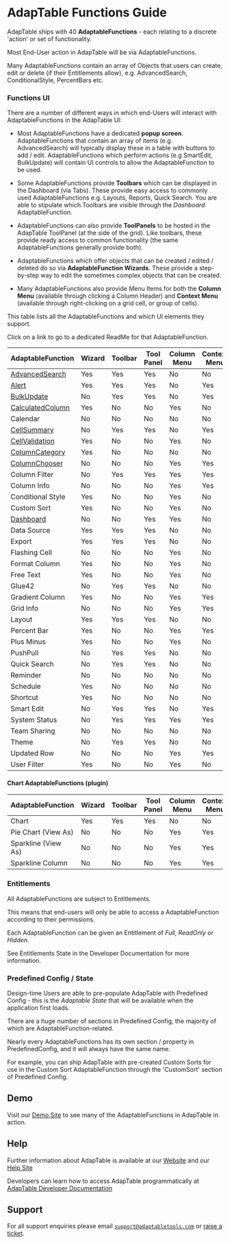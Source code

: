 # AdapTable Functions Guide

AdapTable ships with 40 **AdaptableFunctions** - each relating to a discrete 'action' or set of functionality.

Most End-User action in AdapTable will be via AdaptableFunctions.

Many AdaptableFunctions contain an array of Objects that users can create, edit or delete (if their Entitlements allow), e.g. AdvancedSearch, ConditionalStyle, PercentBars etc.

### Functions UI

There are a number of different ways in which end-Users will interact with AdaptableFunctions in the AdapTable UI:

- Most AdaptableFunctions have a dedicated **popup screen**.  AdaptableFunctions that contain an array of items (e.g. AdvancedSearch) will typically display these in a table with buttons to add / edit.  AdaptableFunctions which perform actions (e.g SmartEdit, BulkUpdate) will contain UI controls to allow the AdaptableFunction to be used.

- Some AdaptableFunctions provide **Toolbars** which can be displayed in the Dashboard (via Tabs).  These provide easy access to commonly used AdaptableFunctions e.g. Layouts, Reports, Quick Search.  You are able to stipulate which Toolbars are visible through the *Dashboard* AdaptableFunction.

- AdaptableFunctions can also provide **ToolPanels** to be hosted in the AdapTable ToolPanel (at the side of the grid). Like toolbars, these provide ready access to common functionality (the same AdaptableFunctions generally provide both).

- AdaptableFunctions which offer objects that can be created / edited / deleted do so via **AdaptableFunction Wizards**.  These provide a step-by-step way to edit the sometimes complex objects that can be created.

- Many AdaptableFunctions also provide Menu Items for both the **Column Menu** (available through clicking a Column Header) and **Context Menu** (available through right-clicking on a grid cell, or group of cells).

This table lists all the AdaptableFunctions and which UI elements they support.

Click on a link to go to a dedicated ReadMe for that AdaptableFunction.

| AdaptableFunction  	                                         | Wizard | Toolbar | Tool Panel | Column Menu | Context Menu |
| --------  	                                                 | ------ | ------- | ---------  | ----------- | ------------ |
| [AdvancedSearch](./Functions/adavanced_search_function.md)     | Yes    | Yes     | Yes        | No          | No           |
| [Alert](./Functions/alert_function.md)                         | Yes    | Yes     | Yes        | No          | Yes          | 
| [BulkUpdate](./Functions/bulk_update_function.md)              | No     | Yes     | Yes        | No          | Yes          | 
| [CalculatedColumn](./Functions/calculated_column_function.md)  | Yes    | No      | No         | Yes         | No           | 
| Calendar                                                       | No     | No      | No         | No          | No           | 
| [CellSummary](./Functions/cell_summary_function.md)            | No     | Yes     | Yes        | No          | Yes          | 
| [CellValidation](./Functions/cell_validation_function.md)      | Yes    | No      | No         | Yes         | No           | 
| [ColumnCategory](./Functions/column_category_function.md)      | Yes    | No      | No         | No          | No           | 
| [ColumnChooser](./Functions/column_chooser_function.md)        | No     | No      | No         | Yes         | Yes          | 
| Column Filter            | No        | Yes      | Yes        | Yes         | Yes           | 
| Column Info              | No        | No       | No         | Yes         | Yes           | 
| Conditional Style        | Yes       | No       | No         | Yes         | No            | 
| Custom Sort              | Yes       | No       | No         | Yes         | No            | 
| [Dashboard](./Functions/dashboard.md)                          | No     | No      | Yes        | Yes         | No            | 
| Data Source              | Yes       | Yes      | Yes        | No          | No            | 
| Export                   | Yes       | Yes      | Yes        | No          | No            | 
| Flashing Cell            | No        | No       | No         | Yes         | No            | 
| Format Column            | Yes       | No       | No         | Yes         | No            | 
| Free Text                | Yes       | No       | No         | Yes         | No            | 
| Glue42                   | No        | Yes      | Yes        | No          | No            |
| Gradient Column          | Yes       | No       | No         | Yes         | Yes           |
| Grid Info                | No        | No       | No         | Yes         | Yes           |
| Layout                   | Yes       | Yes      | Yes        | No          | No            |
| Percent Bar              | Yes       | No       | No         | Yes         | Yes           |
| Plus Minus               | Yes       | No       | No         | Yes         | No            |
| PushPull                 | No        | Yes      | Yes        | No          | No            |
| Quick Search             | No        | Yes      | Yes        | No          | No            |
| Reminder                 | No        | No       | No         | No          | No            |
| Schedule                 | Yes       | No       | No         | No          | No            |
| Shortcut                 | Yes       | No       | No         | No          | No            |
| Smart Edit               | No        | Yes      | Yes        | No          | Yes           |
| System Status            | No        | Yes      | Yes        | Yes         | Yes           |
| Team Sharing             | No        | No       | No         | No          | No            |
| Theme                    | No        | Yes      | Yes        | No          | No            |
| Updated Row              | No        | No       | No         | Yes         | Yes           |
| User Filter              | Yes       | No       | No         | Yes         | No            |

#### Chart AdaptableFunctions (plugin)

| AdaptableFunction        | Wizard    | Toolbar  | Tool Panel | Column Menu | Context Menu  |
| --------  	             | ------    | -------  | ---------  | ----------- | ------------  |
| Chart                    | Yes       | Yes      | Yes        | No          | No            |
| Pie Chart (View As)      | No        | No       | No         | Yes         | Yes           |
| Sparkline (View As)      | No        | No       | No         | Yes         | Yes           |
| Sparkline Column         | No        | No       | No         | Yes         | Yes           |


### Entitlements

All AdaptableFunctions are subject to Entitlements.  

This means that end-users will only be able to access a AdaptableFunction according to their permissions.

Each AdaptableFunction can be given an Entitlement of *Full*, *ReadOnly* or *Hidden*. 

See Entitlements State in the Developer Documentation for more information.

### Predefined Config / State

Design-time Users are able to pre-populate AdapTable with Predefined Config - this is the *Adaptable State* that will be available when the application first loads.

There are a huge number of sections in Predefined Config, the majority of which are AdaptableFunction-related.

Nearly every AdaptableFunctions has its own section / property in PredefinedConfig, and it will always have the same name.  

For example, you can ship AdapTable with pre-created Custom Sorts for use in the Custom Sort AdaptableFunction through the 'CustomSort' section of Predefined Config.


## Demo

Visit our [Demo Site](https://demo.adaptabletools.com) to see many of the AdaptableFunctions in AdapTable in action.

## Help

Further information about AdapTable is available at our [Website](www.adaptabletools.com) and our [Help Site](https://adaptabletools.zendesk.com/hc/en-us)

Developers can learn how to access AdapTable programmatically at [AdapTable Developer Documentation](https://api.adaptabletools.com) 

## Support

For all support enquiries please email [`support@adaptabletools.com`](mailto:support@adaptabletools.com) or [raise a ticket](https://adaptabletools.zendesk.com/hc/en-us/requests/new).

